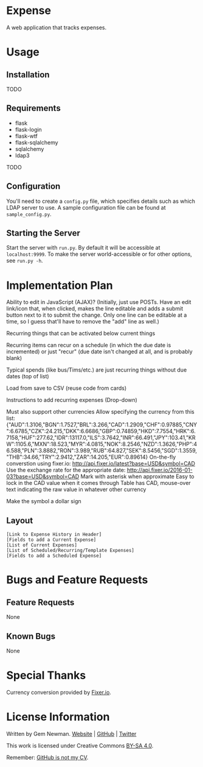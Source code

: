 Expense
=======

A web application that tracks expenses.

Usage
=====

Installation
------------

TODO

Requirements
------------

* flask
* flask-login
* flask-wtf
* flask-sqlalchemy
* sqlalchemy
* ldap3

TODO

Configuration
-------------

You'll need to create a `config.py` file, which specifies details such as which LDAP
server to use. A sample configuration file can be found at `sample_config.py`.

Starting the Server
-------------------

Start the server with `run.py`. By default it will be accessible at `localhost:9999`. To
make the server world-accessible or for other options, see `run.py -h`.

Implementation Plan
===================

Ability to edit in JavaScript (AJAX)? (Initially, just use POSTs. Have an edit link/icon
that, when clicked, makes the line editable and adds a submit button next to it to submit
the change. Only one line can be editable at a time, so I guess that'll have to remove the
"add" line as well.)

Recurring things that can be activated below current things

Recurring items can recur on a schedule (in which the due date is incremented) or just
"recur" (due date isn't changed at all, and is probably blank)

Typical spends (like bus/Tims/etc.) are just recurring things without due dates (top of
list)

Load from save to CSV (reuse code from cards)

Instructions to add recurring expenses
(Drop-down)

Must also support other currencies
Allow specifying the currency from this list: {"AUD":1.3106,"BGN":1.7527,"BRL":3.266,"CAD":1.2909,"CHF":0.97885,"CNY":6.6785,"CZK":24.215,"DKK":6.6686,"GBP":0.74859,"HKD":7.7554,"HRK":6.7158,"HUF":277.62,"IDR":13117.0,"ILS":3.7642,"INR":66.491,"JPY":103.41,"KRW":1105.6,"MXN":18.523,"MYR":4.0815,"NOK":8.2546,"NZD":1.3626,"PHP":46.588,"PLN":3.8882,"RON":3.989,"RUB":64.827,"SEK":8.5456,"SGD":1.3559,"THB":34.66,"TRY":2.9412,"ZAR":14.205,"EUR":0.89614}
On-the-fly converstion using fixer.io: http://api.fixer.io/latest?base=USD&symbol=CAD
Use the exchange rate for the appropriate date: http://api.fixer.io/2016-01-03?base=USD&symbol=CAD
Mark with asterisk when approximate
Easy to lock in the CAD value when it comes through
Table has CAD, mouse-over text indicating the raw value in whatever other currency

Make the symbol a dollar sign

Layout
------

```
[Link to Expense History in Header]
[Fields to add a Current Expense]
[List of Current Expenses]
[List of Scheduled/Recurring/Template Expenses]
[Fields to add a Scheduled Expense]
```

Bugs and Feature Requests
=========================

Feature Requests
----------------

None

Known Bugs
----------

None

Special Thanks
==============

Currency conversion provided by [Fixer.io](https://fixer.io).

License Information
===================

Written by Gem Newman. [Website](http://spurll.com) | [GitHub](https://github.com/spurll/) | [Twitter](https://twitter.com/spurll)

This work is licensed under Creative Commons [BY-SA 4.0](http://creativecommons.org/licenses/by-sa/4.0/).

Remember: [GitHub is not my CV](https://blog.jcoglan.com/2013/11/15/why-github-is-not-your-cv/).

